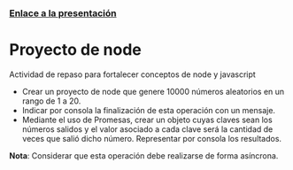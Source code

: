 ### [Enlace a la presentación](https://docs.google.com/presentation/d/1Ue3LTQUxuwKs4c80b71RL4cX5rzNpHwk5GxLkLc62zw/edit#slide=id.g1267f3579e2_0_77)

# Proyecto de node

Actividad de repaso para fortalecer conceptos de node y javascript

- Crear un proyecto de node que genere 10000 números aleatorios en un rango de 1 a 20. 
- Indicar por consola la finalización de esta operación con un mensaje.
- Mediante el uso de Promesas, crear un objeto cuyas claves sean los números salidos y el valor asociado a cada clave será la cantidad de veces que salió dicho número. Representar por consola los resultados.

**Nota**: Considerar que esta operación debe realizarse de forma asíncrona.


